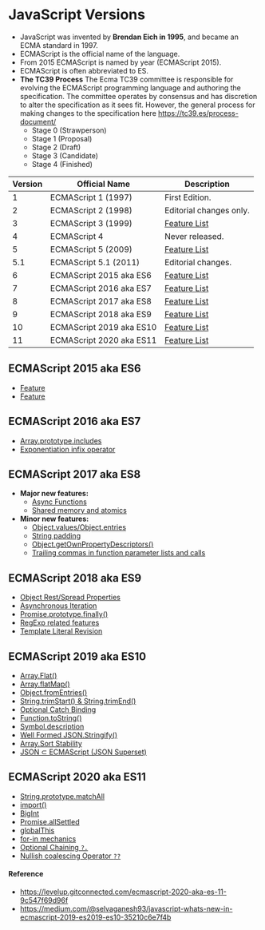 # JavaScript Versions

- JavaScript was invented by **Brendan Eich in 1995**, and became an ECMA standard in 1997.
- ECMAScript is the official name of the language.
- From 2015 ECMAScript is named by year (ECMAScript 2015).
- ECMAScript is often abbreviated to ES.
- **The TC39 Process** The Ecma TC39 committee is responsible for evolving the ECMAScript programming language and authoring the specification. The committee operates by consensus and has discretion to alter the specification as it sees fit. However, the general process for making changes to the specification here https://tc39.es/process-document/
  - Stage 0 (Strawperson)
  - Stage 1 (Proposal)
  - Stage 2 (Draft)
  - Stage 3 (Candidate)
  - Stage 4 (Finished)

| Version |	Official Name	| Description
| --- | --- | --- |
1	| ECMAScript 1 (1997)	| First Edition.
2	| ECMAScript 2 (1998)	| Editorial changes only.
3	| ECMAScript 3 (1999)	| [Feature List](/#link)
4	| ECMAScript 4	| Never released.
5	| ECMAScript 5 (2009) | [Feature List](/#link)
5.1	| ECMAScript 5.1 (2011)	| Editorial changes.
6	| ECMAScript 2015 aka ES6 | [Feature List](#ecmascript-2015-aka-es6)
7	| ECMAScript 2016	aka ES7 | [Feature List](#ecmascript-2016-aka-es7)
8	| ECMAScript 2017	aka ES8 | [Feature List](#ecmascript-2017-aka-es8)
9	| ECMAScript 2018 aka ES9 | [Feature List](#ecmascript-2018-aka-es9)
10 | ECMAScript 2019 aka ES10 | [Feature List](#ecmascript-2019-aka-es10)
11	| ECMAScript 2020 aka ES11 | [Feature List](/#ecmascript-2020-aka-es11)

## ECMAScript 2015 aka ES6
- [Feature](#link)
- [Feature](#link)

## ECMAScript 2016 aka ES7
- [Array.prototype.includes](#link)
- [Exponentiation infix operator](#link)

## ECMAScript 2017 aka ES8
- **Major new features:**
  - [Async Functions](#link)
  - [Shared memory and atomics](#link)
- **Minor new features:**
  - [Object.values/Object.entries](#link)
  - [String padding](#link)
  - [Object.getOwnPropertyDescriptors()](#link)
  - [Trailing commas in function parameter lists and calls](#link)

## ECMAScript 2018 aka ES9
- [Object Rest/Spread Properties](#link)
- [Asynchronous Iteration](#link)
- [Promise.prototype.finally()](#link)
- [RegExp related features](#link)
- [Template Literal Revision](#link)

## ECMAScript 2019 aka ES10
- [Array.Flat()](#link)
- [Array.flatMap()](#link)
- [Object.fromEntries()](#link)
- [String.trimStart() & String.trimEnd()](#link)
- [Optional Catch Binding](#link)
- [Function.toString()](#link)
- [Symbol.description](#link)
- [Well Formed JSON.Stringify()](#link)
- [Array.Sort Stability](#link)
- [JSON ⊂ ECMAScript (JSON Superset)](#link)

## ECMAScript 2020 aka ES11
- [String.prototype.matchAll](#link)
- [import()](#link)
- [BigInt](#link)
- [Promise.allSettled](#link)
- [globalThis](#link)
- [for-in mechanics](#link)
- [Optional Chaining ```?.```](#link)
- [Nullish coalescing Operator ```??```](#link)


#### Reference
- https://levelup.gitconnected.com/ecmascript-2020-aka-es-11-9c547f69d96f
- https://medium.com/@selvaganesh93/javascript-whats-new-in-ecmascript-2019-es2019-es10-35210c6e7f4b
